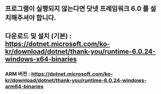 ## 프로그램이 실행되지 않는다면 닷넷 프레임워크 6.0 를 설치해주셔야 합니다.
## 다운로드 및 설치 (기본) : https://dotnet.microsoft.com/ko-kr/download/dotnet/thank-you/runtime-6.0.24-windows-x64-binaries
### ARM 버전 : https://dotnet.microsoft.com/ko-kr/download/dotnet/thank-you/runtime-6.0.24-windows-arm64-binaries

